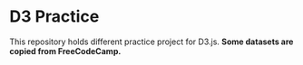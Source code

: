 # D3 Practice

This repository holds different practice project for D3.js.
**Some datasets are copied from FreeCodeCamp.**